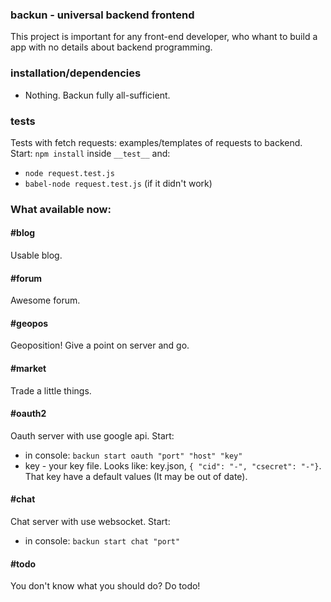 ### backun - universal backend frontend

This project is important for any front-end developer, who whant to build a app with no details about backend programming.

### installation/dependencies
  * Nothing. Backun fully all-sufficient.

### tests
  Tests with fetch requests: examples/templates of requests to backend. Start: `npm install` inside `__test__` and:
  * `node request.test.js`
  * `babel-node request.test.js` (if it didn't work)

### What available now:

#### #blog
  Usable blog.
  
#### #forum
  Awesome forum.
  
#### #geopos
  Geoposition! Give a point on server and go.
  
#### #market
  Trade a little things.

#### #oauth2
  Oauth server with use google api. Start:
  * in console: `backun start oauth "port" "host" "key"`
  * key - your key file. Looks like: key.json, `{ "cid": "-", "csecret": "-"}`. That key have a default values (It may be out of date).
  
#### #chat
  Chat server with use websocket. Start:
  * in console: `backun start chat "port"`
  
#### #todo
  You don't know what you should do? Do todo!
  

  
